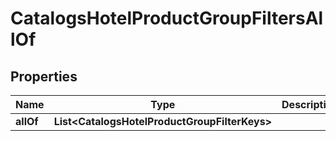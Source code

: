 

# CatalogsHotelProductGroupFiltersAllOf


## Properties

| Name | Type | Description | Notes |
|------------ | ------------- | ------------- | -------------|
|**allOf** | **List&lt;CatalogsHotelProductGroupFilterKeys&gt;** |  |  |



